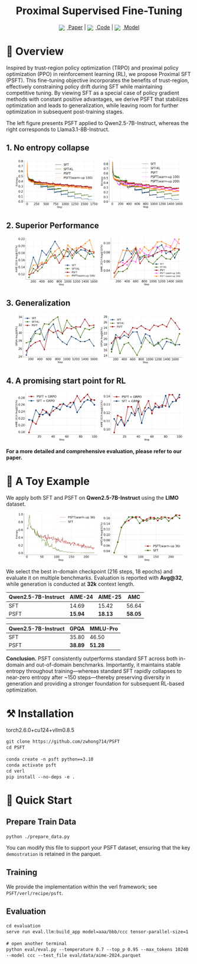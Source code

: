 <div align="center">
<h1>Proximal Supervised Fine-Tuning
</h1>


[<img src="https://img.icons8.com/emoji/48/000000/open-book-emoji.png" width="18" style="vertical-align:middle; margin-right:6px"/> <u>Paper</u>](https://arxiv.org/abs/2508.17784) |
[<img src="https://img.icons8.com/material-outlined/24/000000/github.png" width="18" style="vertical-align:middle; margin-right:6px"/> <u>Code</u>](https://github.com/zwhong714/PSFT) |
[<img src="https://huggingface.co/front/assets/huggingface_logo-noborder.svg" width="18" style="vertical-align:middle; margin-right:6px"/> <u>Model</u>](https://huggingface.co/wh-zhu)




</div>

# 📖 Overview
Inspired by trust-region policy optimization (TRPO) and proximal policy optimization (PPO) in reinforcement learning (RL), we propose Proximal SFT (PSFT). This fine-tuning objective incorporates the benefits of trust-region, effectively constraining policy drift during SFT while maintaining competitive tuning. By viewing SFT as a special case of policy gradient methods with constant positive advantages, we derive PSFT that stabilizes optimization and leads to generalization, while leaving room for further optimization in subsequent post-training stages.


The left figure presents PSFT applied to Qwen2.5-7B-Instruct, whereas the right corresponds to Llama3.1-8B-Instruct.

## 1. No entropy collapse
<p align="center">
  <img src="./img/qwen_entropy.png" alt="Qwen2.5-7B-Instruct" width="45%"/>
  <img src="./img/llama-entropy.png" alt="LLama3.1-8B-Instruct" width="45%"/>
</p>

## 2. Superior Performance

<p align="center">
  <img src="./img/qwen-acc.png" alt="Qwen2.5-7B-Instruct" width="45%"/>
  <img src="./img/llama-acc.png" alt="LLama3.1-8B-Instruct" width="45%"/>
</p>


## 3. Generalization

<p align="center">
  <img src="./img/qwen_gpqa.png" alt="Qwen2.5-7B-Instruct" width="45%"/>
  <img src="./img/llama-gpqa.png" alt="LLama3.1-8B-Instruct" width="45%"/>
</p>

## 4. A promising start point for RL 

<p align="center">
  <img src="./img/qwen_rl_acc.png" alt="Qwen2.5-7B-Instruct" width="45%"/>
  <img src="./img/llama-rl-acc.png" alt="LLama3.1-8B-Instruct" width="45%"/>
</p>


**For a more detailed and comprehensive evaluation, please refer to our paper.**


# 🧸 A Toy Example

We apply both SFT and PSFT on **Qwen2.5-7B-Instruct** using the **LIMO** dataset.

<p align="center">
  <img src="./img/limo_entropy.png" alt="Qwen2.5-7B-Instruct" width="45%"/>
  <img src="./img/limo_acc.png" alt="LLama3.1-8B-Instruct" width="45%"/>
</p>

We select the best in-domain checkpoint (216 steps, 18 epochs) and evaluate it on multiple benchmarks. Evaluation is reported with **Avg\@32**, while generation is conducted at **32k** context length.

| Qwen2.5-7B-Instruct | AIME-24   | AIME-25   | AMC       |
| ------------------- | --------- | --------- | --------- |
| SFT                 | 14.69     | 15.42     | 56.64     |
| PSFT                | **15.94** | **18.13** | **58.05** |

| Qwen2.5-7B-Instruct | GPQA      | MMLU-Pro  |
| ------------------- | --------- | --------- |
| SFT                 | 35.80     | 46.50     |
| PSFT                | **38.89** | **51.28** |

**Conclusion.** PSFT consistently outperforms standard SFT across both in-domain and out-of-domain benchmarks. Importantly, it maintains stable entropy throughout training—whereas standard SFT rapidly collapses to near-zero entropy after ~150 steps—thereby preserving diversity in generation and providing a stronger foundation for subsequent RL-based optimization.



# ⚒️ Installation

torch2.6.0+cu124+vllm0.8.5

```
git clone https://github.com/zwhong714/PSFT
cd PSFT

conda create -n psft python==3.10
conda activate psft
cd verl
pip install --no-deps -e .
```

# 🚀 Quick Start

## Prepare Train Data

`python ./prepare_data.py`

You can modify this file to support your PSFT dataset, ensuring that the key `demostration` is retained in the parquet.


## Training

We provide the implementation within the verl framework; see `PSFT/verl/recipe/psft`.

## Evaluation

```
cd evaluation
serve run eval.llm:build_app model=aaa/bbb/ccc tensor-parallel-size=1

# open another terminal
python eval/eval.py --temperature 0.7 --top_p 0.95 --max_tokens 10240 --model ccc --test_file eval/data/aime-2024.parquet
```
